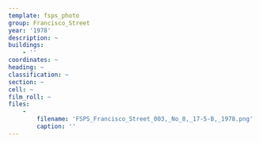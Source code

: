 ```yaml
---
template: fsps_photo
group: Francisco_Street
year: '1978'
description: ~
buildings:
    - ''
coordinates: ~
heading: ~
classification: ~
section: ~
cell: ~
film_roll: ~
files:
    -
        filename: 'FSPS_Francisco_Street_003,_No_8,_17-5-B,_1978.png'
        caption: ''
---
```

